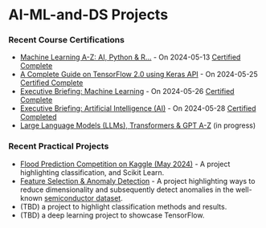 # AI-ML-and-DS Projects

### Recent Course Certifications
* [Machine Learning A-Z: AI, Python & R...](https://community.superdatascience.com/c/ml-az/) - On 2024-05-13 [Certified Complete](https://www.udemy.com/certificate/UC-a021173a-48e8-4361-bc88-f45206995b76/)
* [A Complete Guide on TensorFlow 2.0 using Keras API](https://community.superdatascience.com/c/tensorflow-keras-api/) - On 2024-05-25 [Certified Complete](https://credsverse.com/credentials/14089047-13b7-4346-b274-4f9dd5a30ba1)
* [Executive Briefing: Machine Learning](https://community.superdatascience.com/c/executive-ml/) - On 2024-05-26 [Certified Complete](https://credsverse.com/credentials/36d89d19-2df1-4c11-ba1f-1a8fc5971cd4)
* [Executive Briefing: Artificial Intelligence (AI)](https://community.superdatascience.com/c/executive-ai/) - On 2024-05-28 [Certified Completed](https://credsverse.com/credentials/3acf295a-10fd-4ef2-8b59-613ff256a214)
* [Large Language Models (LLMs), Transformers & GPT A-Z](https://community.superdatascience.com/c/llm-gpt/) (in progress)

### Recent Practical Projects
* [Flood Prediction Competition on Kaggle (May 2024)](https://colab.research.google.com/drive/1DMYd0Bffts5P7kARmYJKKCzqpQaDDYGe?usp=sharing) - A project highlighting classification, and Scikit Learn.
* [Feature Selection & Anomaly Detection](https://colab.research.google.com/drive/16pCUBH4hmv98x3j9xxV1_Hvp3YqJX3aU?usp=sharing) - A project highlighting ways to reduce dimensionality and subsequently detect anomalies in the well-known [semiconductor dataset](https://www.kaggle.com/datasets/paresh2047/uci-semcom).
* (TBD) a project to highlight classification methods and results.
* (TBD) a deep learning project to showcase TensorFlow.

